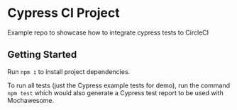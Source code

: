 # Cypress CI Project

Example repo to showcase how to integrate cypress tests to CircleCI

## Getting Started

Run `npm i` to install project dependencies.

To run all tests (just the Cypress example tests for demo), run the command `npm test` which would also generate a Cypress test report to be used with Mochawesome.
